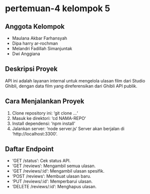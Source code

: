 # pertemuan-4 kelompok 5

## Anggota Kelompok
- Maulana Akbar Farhansyah
- Dipa harry ar-rochman
- Melandri Fadillah Simanjuntak
- Dwi Anggiana
## Deskripsi Proyek
API ini adalah layanan internal untuk mengelola ulasan film
dari Studio Ghibli,
dengan data film yang direferensikan dari Ghibli API publik.
## Cara Menjalankan Proyek
1. Clone repository ini: ‘git clone ...‘
2. Masuk ke direktori: ‘cd NAMA-REPO‘
3. Install dependensi: ‘npm install‘
4. Jalankan server: ‘node server.js‘
Server akan berjalan di ‘http://localhost:3300‘.
## Daftar Endpoint
- ‘GET /status‘: Cek status API.
- ‘GET /reviews‘: Mengambil semua ulasan.
- ‘GET /reviews/:id‘: Mengambil ulasan spesifik.
- ‘POST /reviews‘: Membuat ulasan baru.
- ‘PUT /reviews/:id‘: Memperbarui ulasan.
- ‘DELETE /reviews/:id‘: Menghapus ulasan.
